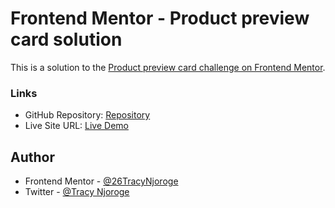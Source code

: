 # Frontend Mentor - Product preview card solution

This is a solution to the [Product preview card challenge on Frontend Mentor](https://www.frontendmentor.io/challenges/product-preview-card-component-GO7UmttRfa).

### Links

- GitHub Repository: [Repository](https://github.com/26TracyNjoroge/Frontend-Mentor/tree/main/product-preview-card)
- Live Site URL: [Live Demo](https://frontend-mentor-product-preview-card-swart.vercel.app/)

## Author

- Frontend Mentor - [@26TracyNjoroge](https://www.frontendmentor.io/profile/26TracyNjoroge)
- Twitter - [@Tracy Njoroge](https://x.com/TracyNjoro90134)
